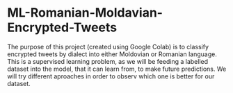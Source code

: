 # ML-Romanian-Moldavian-Encrypted-Tweets
The purpose of this project (created using Google Colab) is to classify encrypted tweets by dialect into either Moldovian or Romanian language. This is a supervised learning problem, as we will be feeding a labelled dataset into the model, that it can learn from, to make future predictions. We will try different aproaches in order to observ which one is better for our dataset.
